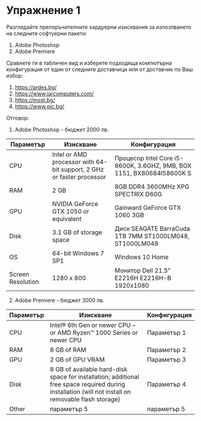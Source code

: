 # Упражнение 1 

Разгледайте препоръчителните хардуерни изисквания за изпозлването на следните софтуерни пакети:
1. Adobe Photoshop 
2. Adobe Premiere

Сравнете ги в табличен вид и изберете подходяща компютърна конфигурация от един от следните доставчици или от доставчик по Ваш избор:
1. https://ardes.bg/
2. https://www.jarcomputers.com/
3. https://most.bg/
4. https://www.pic.bg/


Отговор:

1. Adobe Photoshop - бюджет 2000 лв. 

Параметър | Изискване | Конфигурация
------------ | -------------| -------------
CPU | Intel or AMD processor with 64-bit support, 2 GHz or faster processor | Процесор Intel Core i5-8600K, 3.6GHZ, 9MB, BOX 1151, BX80684I58600K S
RAM |  2 GB | 8GB DDR4 3600MHz XPG SPECTRIX D60G
GPU | NVIDIA GeForce GTX 1050 or equivalent | Gainward GeForce GTX 1060 3GB
Disk | 3.1 GB of storage space | Диск SEAGATE BarraCuda 1TB 7MM ST1000LM048, ST1000LM048
OS | 64-bit Windows 7 SP1 |  Windows 10 Home
Screen Resolution | 1280 x 800 |  Монитор Dell 21.5" E2216H E2216H-B 1920x1080


2. Adobe Premiere - бюджет 3000 лв. 

Параметър | Изискване | Конфигурация
------------ | -------------| -------------
CPU | Intel® 6th Gen or newer CPU – or AMD Ryzen™ 1000 Series or newer CPU | Параметър 1 
RAM | 8 GB of RAM | Параметър 2
GPU | 2 GB of GPU VRAM | Параметър 3
Disk | 8 GB of available hard-disk space for installation; additional free space required during installation (will not install on removable flash storage)| Параметър 4
Other | параметър 5 |  параметър 5 

